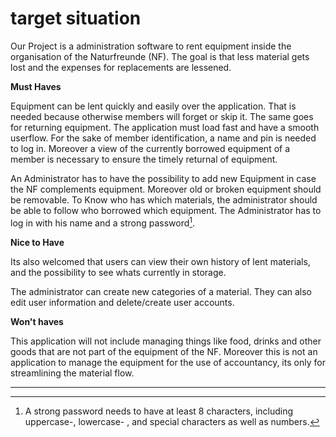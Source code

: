 # target situation

Our Project is a administration software to rent equipment inside the organisation of the Naturfreunde (NF). The goal is that less material gets lost and the expenses for replacements are lessened.

**Must Haves**

Equipment can be lent quickly and easily over the application. That is needed because otherwise members will forget or skip it. The same goes for returning equipment. The application must load fast and have a smooth userflow. For the sake of member identification, a name and pin is needed to log in. Moreover a view of the currently borrowed equipment of a member is necessary to ensure the timely returnal of equipment.

An Administrator has to have the possibility to add new Equipment in case the NF complements equipment. Moreover old or broken equipment should be removable.
To Know who has which materials, the administrator should be able to follow who borrowed which equipment. The Administrator has to log in with his name and a strong password[^1].

**Nice to Have**

Its also welcomed that users can view their own history of lent materials, and the possibility to see whats currently in storage. 

The administrator can create new categories of a material. They can also edit user information and delete/create user accounts.

**Won't haves**

This application will not include managing things like food, drinks and other goods that are not part of the equipment of the NF. Moreover this is not an application to manage the equipment for the use of accountancy, its only for streamlining the material flow.

---
[^1]: A strong password needs to have at least 8 characters, including uppercase-, lowercase- , and special characters as well as numbers.
